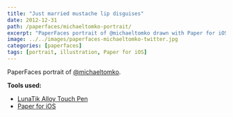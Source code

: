 ```yaml
---
title: "Just married mustache lip disguises"
date: 2012-12-31
path: /paperfaces/michaeltomko-portrait/
excerpt: "PaperFaces portrait of @michaeltomko drawn with Paper for iOS on an iPad."
image: ../../images/paperfaces-michaeltomko-twitter.jpg
categories: [paperfaces]
tags: [portrait, illustration, Paper for iOS]
---
```


PaperFaces portrait of [@michaeltomko](https://twitter.com/michaeltomko).

**Tools used:**

- [LunaTik Alloy Touch Pen](https://www.amazon.com/gp/product/B00821TR7G/ref=as_li_ss_tl?ie=UTF8&tag=mademist-20&linkCode=as2&camp=1789&creative=390957&creativeASIN=B00821TR7G)
- [Paper for iOS](https://paper.bywetransfer.com/)
